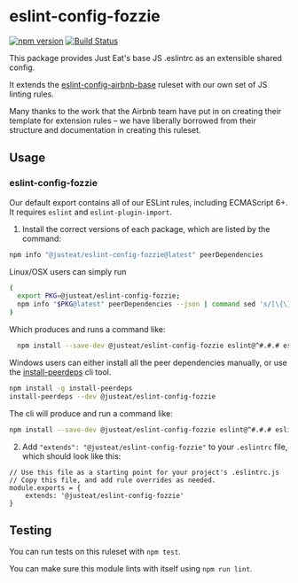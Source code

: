 # eslint-config-fozzie
[![npm version](https://badge.fury.io/js/%40justeat%2Feslint-config-fozzie.svg)](https://badge.fury.io/js/%40justeat%2Feslint-config-fozzie)
[![Build Status](https://travis-ci.org/justeat/eslint-config-fozzie.svg?branch=master)](https://travis-ci.org/justeat/eslint-config-fozzie)

This package provides Just Eat's base JS .eslintrc as an extensible shared config.

It extends the [eslint-config-airbnb-base](https://github.com/airbnb/javascript/tree/master/packages/eslint-config-airbnb-base) ruleset with our own set of JS linting rules.

Many thanks to the work that the Airbnb team have put in on creating their template for extension rules – we have liberally borrowed from their structure and documentation in creating this ruleset.

## Usage

### eslint-config-fozzie

Our default export contains all of our ESLint rules, including ECMAScript 6+. It requires `eslint` and `eslint-plugin-import`.

1. Install the correct versions of each package, which are listed by the command:

  ```sh
  npm info "@justeat/eslint-config-fozzie@latest" peerDependencies
  ```

  Linux/OSX users can simply run
  ```sh
  (
    export PKG=@justeat/eslint-config-fozzie;
    npm info "$PKG@latest" peerDependencies --json | command sed 's/[\{\},]//g ; s/: /@/g' | xargs npm install --save-dev "$PKG@latest"
  )
  ```

  Which produces and runs a command like:

  ```sh
    npm install --save-dev @justeat/eslint-config-fozzie eslint@^#.#.# eslint-plugin-import@^#.#.#
  ```

  Windows users can either install all the peer dependencies manually, or use the [install-peerdeps](https://github.com/nathanhleung/install-peerdeps) cli tool.

  ```sh
  npm install -g install-peerdeps
  install-peerdeps --dev @justeat/eslint-config-fozzie
  ```

  The cli will produce and run a command like:

  ```sh
  npm install --save-dev @justeat/eslint-config-fozzie eslint@^#.#.# eslint-plugin-import@^#.#.#
  ```

2. Add `"extends": "@justeat/eslint-config-fozzie"` to your `.eslintrc` file, which should look like this:
```
// Use this file as a starting point for your project's .eslintrc.js
// Copy this file, and add rule overrides as needed.
module.exports = {
    extends: '@justeat/eslint-config-fozzie'
}
```


## Testing

You can run tests on this ruleset with `npm test`.

You can make sure this module lints with itself using `npm run lint`.
